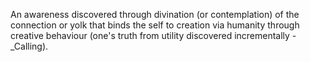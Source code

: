 An awareness discovered through divination (or contemplation) of the connection or yolk that binds the self to creation via humanity through creative behaviour (one's truth from utility discovered incrementally - _Calling).